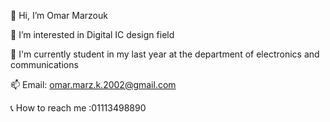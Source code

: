 👋 Hi, I’m Omar Marzouk

👀 I’m interested in Digital IC design field

🌱 I'm currently student in my last year at the department of electronics and communications

📫 Email: omar.marz.k.2002@gmail.com

📞 How to reach me :01113498890
